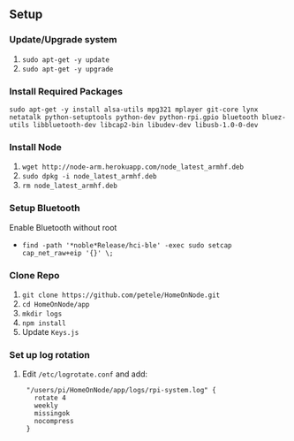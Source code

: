 

## Setup

### Update/Upgrade system

1. `sudo apt-get -y update`
1. `sudo apt-get -y upgrade`


### Install Required Packages

`sudo apt-get -y install alsa-utils mpg321 mplayer git-core lynx netatalk python-setuptools python-dev python-rpi.gpio bluetooth bluez-utils libbluetooth-dev libcap2-bin libudev-dev libusb-1.0-0-dev`

### Install Node

1. `wget http://node-arm.herokuapp.com/node_latest_armhf.deb`
1. `sudo dpkg -i node_latest_armhf.deb`
1. `rm node_latest_armhf.deb`

### Setup Bluetooth
Enable Bluetooth without root

* `find -path '*noble*Release/hci-ble' -exec sudo setcap cap_net_raw+eip '{}' \;`

### Clone Repo

1. `git clone https://github.com/petele/HomeOnNode.git`
1. `cd HomeOnNode/app`
1. `mkdir logs`
1. `npm install`
1. Update `Keys.js`

### Set up log rotation

1. Edit `/etc/logrotate.conf` and add:

		"/users/pi/HomeOnNode/app/logs/rpi-system.log" {
		  rotate 4
		  weekly
		  missingok
		  nocompress
		}

